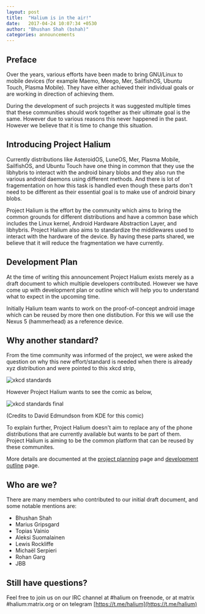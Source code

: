```yaml
---
layout: post
title:  "Halium is in the air!"
date:   2017-04-24 10:07:34 +0530
author: "Bhushan Shah (bshah)"
categories: announcements
---
```


## Preface

Over the years, various efforts have been made to bring GNU/Linux to mobile devices (for example Maemo, Meego, Mer, SailfishOS, Ubuntu Touch, Plasma Mobile). They have either achieved their individual goals or are working in direction of achieving them.

During the development of such projects it was suggested multiple times that these communities should work together as their ultimate goal is the same. However due to various reasons this never happened in the past. However we believe that it is time to change this situation.

## Introducing Project Halium

Currently distributions like AsteroidOS, LuneOS, Mer, Plasma Mobile, SailfishOS, and Ubuntu Touch have one thing in common that they use the libhybris to interact with the android binary blobs and they also run the various android daemons using different methods. And there is lot of fragementation on how this task is handled even though these parts don't need to be different as their essential goal is to make use of android binary blobs.

Project Halium is the effort by the community which aims to bring the common grounds for different distributions and have a common base which includes the Linux kernel, Android Hardware Abstraction Layer, and libhybris. Project Halium also aims to standardize the middlewares used to interact with the hardware of the device. By having these parts shared, we believe that it will reduce the fragmentation we have currently.

## Development Plan

At the time of writing this announcement Project Halium exists merely as a draft document to which multiple developers contributed. However we have come up with development plan or outline which will help you to understand what to expect in the upcoming time.

Initially Halium team wants to work on the proof-of-concept android image which can be reused by more then one distibution. For this we will use the Nexus 5 (hammerhead) as a reference device.

## Why another standard?

From the time community was informed of the project, we were asked the question on why this new effort/standard is needed when there is already xyz distribution and were pointed to this xkcd strip,

![xkcd standards](https://imgs.xkcd.com/comics/standards.png)

However Project Halium wants to see the comic as below,

![xkcd standards final](http://static.davidedmundson.co.uk/blog/standards_final.png)

(Credits to David Edmundson from KDE for this comic)

To explain further, Project Halium doesn't aim to replace any of the phone distributions that are currently available but wants to be part of them. Project Halium is aiming to be the common platform that can be reused by these communites.

More details are documented at the [project planning](https://github.com/Halium/docs/blob/master/Planning.rst) page and [development outline](https://github.com/Halium/docs/blob/master/Development.rst) page.

## Who are we?

There are many members who contributed to our initial draft document, and some notable mentions are:

- Bhushan Shah
- Marius Gripsgard
- Topias Vainio
- Aleksi Suomalainen
- Lewis Rockliffe
- Michaël Serpieri
- Rohan Garg
- JBB

## Still have questions?

Feel free to join us on our IRC channel at #halium on freenode, or at matrix #halium:matrix.org or on telegram [https://t.me/halium](https://t.me/halium)
